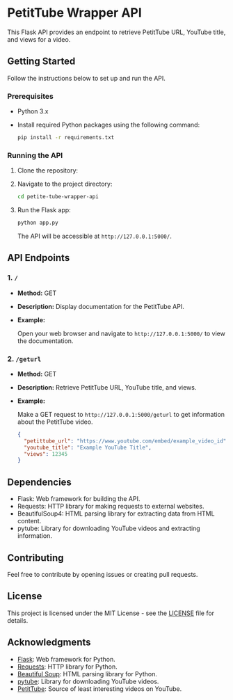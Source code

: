 # PetitTube Wrapper API

This Flask API provides an endpoint to retrieve PetitTube URL, YouTube title, and views for a video.

## Getting Started

Follow the instructions below to set up and run the API.

### Prerequisites

- Python 3.x
- Install required Python packages using the following command:

  ```bash
  pip install -r requirements.txt
  ```

### Running the API

1. Clone the repository:


2. Navigate to the project directory:

   ```bash
   cd petite-tube-wrapper-api
   ```

3. Run the Flask app:

   ```bash
   python app.py
   ```

   The API will be accessible at `http://127.0.0.1:5000/`.

## API Endpoints

### 1. `/`

- **Method:** GET
- **Description:** Display documentation for the PetitTube API.
- **Example:**

  Open your web browser and navigate to `http://127.0.0.1:5000/` to view the documentation.

### 2. `/geturl`

- **Method:** GET
- **Description:** Retrieve PetitTube URL, YouTube title, and views.
- **Example:**

  Make a GET request to `http://127.0.0.1:5000/geturl` to get information about the PetitTube video.

  ```json
  {
    "petittube_url": "https://www.youtube.com/embed/example_video_id",
    "youtube_title": "Example YouTube Title",
    "views": 12345
  }
  ```

## Dependencies

- Flask: Web framework for building the API.
- Requests: HTTP library for making requests to external websites.
- BeautifulSoup4: HTML parsing library for extracting data from HTML content.
- pytube: Library for downloading YouTube videos and extracting information.

## Contributing

Feel free to contribute by opening issues or creating pull requests.

## License

This project is licensed under the MIT License - see the [LICENSE](LICENSE) file for details.

## Acknowledgments

- [Flask](https://flask.palletsprojects.com/): Web framework for Python.
- [Requests](https://docs.python-requests.org/en/master/): HTTP library for Python.
- [Beautiful Soup](https://www.crummy.com/software/BeautifulSoup/bs4/doc/): HTML parsing library for Python.
- [pytube](https://github.com/pytube/pytube): Library for downloading YouTube videos.
- [PetitTube](https://petittube.com/index.php): Source of least interesting videos on YouTube.
